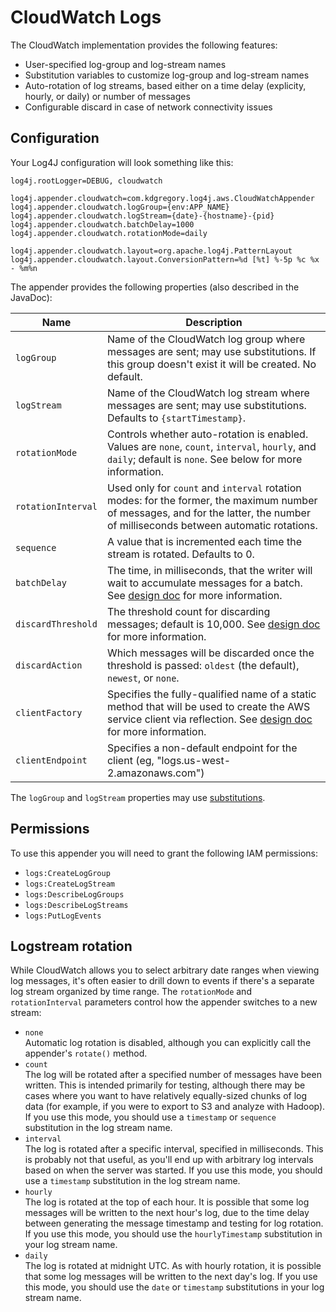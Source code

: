 # CloudWatch Logs

The CloudWatch implementation provides the following features:

* User-specified log-group and log-stream names
* Substitution variables to customize log-group and log-stream names
* Auto-rotation of log streams, based either on a time delay (explicity, hourly, or daily) or number of messages
* Configurable discard in case of network connectivity issues


## Configuration

Your Log4J configuration will look something like this:

```
log4j.rootLogger=DEBUG, cloudwatch

log4j.appender.cloudwatch=com.kdgregory.log4j.aws.CloudWatchAppender
log4j.appender.cloudwatch.logGroup={env:APP_NAME}
log4j.appender.cloudwatch.logStream={date}-{hostname}-{pid}
log4j.appender.cloudwatch.batchDelay=1000
log4j.appender.cloudwatch.rotationMode=daily

log4j.appender.cloudwatch.layout=org.apache.log4j.PatternLayout
log4j.appender.cloudwatch.layout.ConversionPattern=%d [%t] %-5p %c %x - %m%n
```

The appender provides the following properties (also described in the JavaDoc):

Name                | Description
--------------------|----------------------------------------------------------------
`logGroup`          | Name of the CloudWatch log group where messages are sent; may use substitutions. If this group doesn't exist it will be created. No default.
`logStream`         | Name of the CloudWatch log stream where messages are sent; may use substitutions. Defaults to `{startTimestamp}`.
`rotationMode`      | Controls whether auto-rotation is enabled. Values are `none`, `count`, `interval`, `hourly`, and `daily`; default is `none`. See below for more information.
`rotationInterval`  | Used only for `count` and `interval` rotation modes: for the former, the maximum number of messages, and for the latter, the number of milliseconds between automatic rotations.
`sequence`          | A value that is incremented each time the stream is rotated. Defaults to 0.
`batchDelay`        | The time, in milliseconds, that the writer will wait to accumulate messages for a batch. See [design doc](design.md#message-batches) for more information.
`discardThreshold`  | The threshold count for discarding messages; default is 10,000. See [design doc](design.md#message-discard) for more information.
`discardAction`     | Which messages will be discarded once the threshold is passed: `oldest` (the default), `newest`, or `none`.
`clientFactory`     | Specifies the fully-qualified name of a static method that will be used to create the AWS service client via reflection. See [design doc](design.md#service-client) for more information.
`clientEndpoint`    | Specifies a non-default endpoint for the client (eg, "logs.us-west-2.amazonaws.com")

The `logGroup` and `logStream` properties may use [substitutions](substitutions.md).


## Permissions

To use this appender you will need to grant the following IAM permissions:

* `logs:CreateLogGroup`
* `logs:CreateLogStream`
* `logs:DescribeLogGroups`
* `logs:DescribeLogStreams`
* `logs:PutLogEvents`


## Logstream rotation

While CloudWatch allows you to select arbitrary date ranges when viewing log messages, it's often easier to drill down to
events if there's a separate log stream organized by time range. The `rotationMode` and `rotationInterval` parameters 
control how the appender switches to a new stream:

* `none`  
  Automatic log rotation is disabled, although you can explicitly call the appender's `rotate()` method.
* `count`  
  The log will be rotated after a specified number of messages have been written. This is intended primarily for testing,
  although there may be cases where you want to have relatively equally-sized chunks of log data (for example, if you were to
  export to S3 and analyze with Hadoop). If you use this mode, you should use a `timestamp` or `sequence` substitution in the
  log stream name.
* `interval`  
  The log is rotated after a specific interval, specified in milliseconds. This is probably not that useful, as you'll end
  up with arbitrary log intervals based on when the server was started. If you use this mode, you should use a `timestamp`
  substitution in the log stream name.
* `hourly`  
  The log is rotated at the top of each hour. It is possible that some log messages will be written to the next hour's log,
  due to the time delay between generating the message timestamp and testing for log rotation. If you use this mode, you
  should use the `hourlyTimestamp` substitution in your log stream name.
* `daily`  
  The log is rotated at midnight UTC. As with hourly rotation, it is possible that some log messages will be written to the
  next day's log. If you use this mode, you should use the `date` or `timestamp` substitutions in your log stream name.
